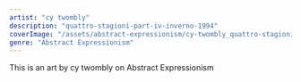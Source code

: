 ```yaml
---
artist: "cy twombly"
description: "quattro-stagioni-part-iv-inverno-1994"
coverImage: "/assets/abstract-expressionism/cy-twombly_quattro-stagioni-part-iv-inverno-1994.jpg"
genre: "Abstract Expressionism"
---
```

This is an art by cy twombly on Abstract Expressionism

